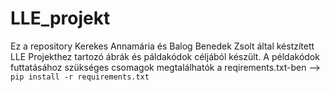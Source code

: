 # LLE_projekt

Ez a repository Kerekes Annamária és Balog Benedek Zsolt által késtzített LLE Projekthez tartozó ábrák és páldakódok céljából készült.
A példakódok futtatásához szükséges csomagok megtalálhatók a reqirements.txt-ben --> `pip install -r requirements.txt`
